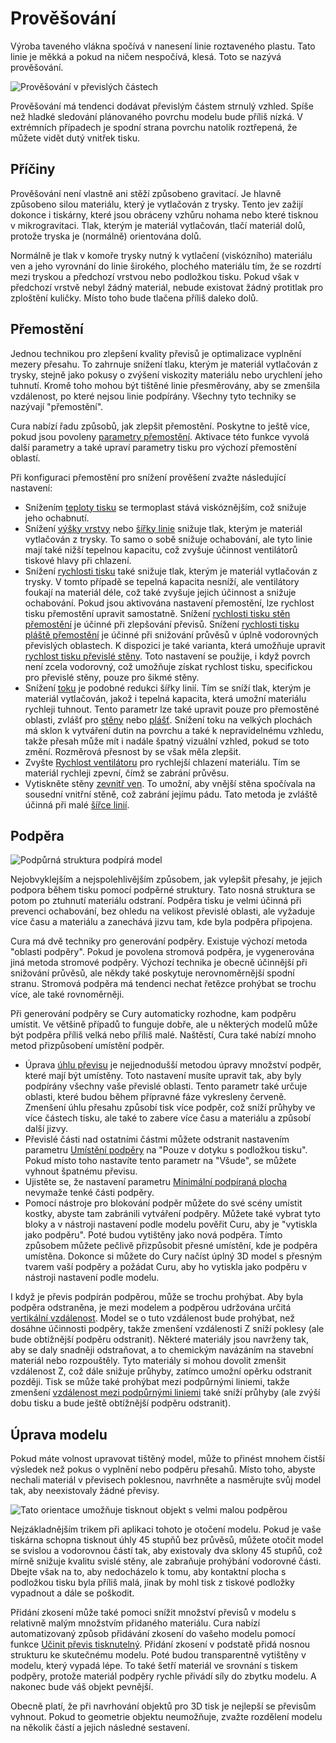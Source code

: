 Prověšování
====
Výroba taveného vlákna spočívá v nanesení linie roztaveného plastu. Tato linie je měkká a pokud na ničem nespočívá, klesá. Toto se nazývá prověšování.

![Prověšování v převislých částech](../../../articles/images/sagging.jpg)

Prověšování má tendenci dodávat převislým částem strnulý vzhled. Spíše než hladké sledování plánovaného povrchu modelu bude příliš nízká. V extrémních případech je spodní strana povrchu natolik roztřepená, že můžete vidět dutý vnitřek tisku.

Příčiny
----
Prověšování není vlastně ani stěží způsobeno gravitací. Je hlavně způsobeno silou materiálu, který je vytlačován z trysky. Tento jev zažijí dokonce i tiskárny, které jsou obráceny vzhůru nohama nebo které tisknou v mikrogravitaci. Tlak, kterým je materiál vytlačován, tlačí materiál dolů, protože tryska je (normálně) orientována dolů.

Normálně je tlak v komoře trysky nutný k vytlačení (viskózního) materiálu ven a jeho vyrovnání do linie širokého, plochého materiálu tím, že se rozdrtí mezi tryskou a předchozí vrstvou nebo podložkou tisku. Pokud však v předchozí vrstvě nebyl žádný materiál, nebude existovat žádný protitlak pro zploštění kuličky. Místo toho bude tlačena příliš daleko dolů.

Přemostění
----
Jednou technikou pro zlepšení kvality převisů je optimalizace vyplnění mezery přesahu. To zahrnuje snížení tlaku, kterým je materiál vytlačován z trysky, stejně jako pokusy o zvýšení viskozity materiálu nebo  urychlení jeho tuhnutí. Kromě toho mohou být tištěné linie přesměrovány, aby se zmenšila vzdálenost, po které nejsou linie podpírány. Všechny tyto techniky se nazývají "přemostění".

Cura nabízí řadu způsobů, jak zlepšit přemostění. Poskytne to ještě více, pokud jsou povoleny [parametry přemostění](../experimental/bridge_settings_enabled.md). Aktivace této funkce vyvolá další parametry a také upraví parametry tisku pro výchozí přemostění oblastí.

Při konfiguraci přemostění pro snížení prověšení zvažte následující nastavení:
* Snížením [teploty tisku](../material/material_print_temperature.md) se termoplast stává viskóznějším, což snižuje jeho ochabnutí.
* Snížení [výšky vrstvy](../resolution/layer_height.md) nebo [šířky linie](../resolution/line_width.md) snižuje tlak, kterým je materiál vytlačován z trysky. To samo o sobě snižuje ochabování, ale tyto linie mají také nižší tepelnou kapacitu, což zvyšuje účinnost ventilátorů tiskové hlavy při chlazení.
* Snížení [rychlosti tisku](../speed/speed_print.md) také snižuje tlak, kterým je materiál vytlačován z trysky. V tomto případě se tepelná kapacita nesníží, ale ventilátory foukají na materiál déle, což také zvyšuje jejich účinnost a snižuje ochabování. Pokud jsou aktivována nastavení přemostění, lze rychlost tisku přemostění upravit samostatně. Snížení [rychlosti tisku stěn přemostění](../experimental/bridge_wall_speed.md) je účinné při zlepšování převisů. Snížení [rychlosti tisku pláště přemostění](../experimental/bridge_skin_speed.md) je účinné při snižování průvěsů v úplně vodorovných převislých oblastech. K dispozici je také varianta, která umožňuje upravit [rychlost tisku převislé stěny](../experimental/wall_overhang_speed_factor.md). Toto nastavení se použije, i když povrch není zcela vodorovný, což umožňuje získat rychlost tisku, specifickou pro převislé stěny, pouze pro šikmé stěny.
* Snížení [toku](../material/material_flow.md) je podobné redukci šířky linií. Tím se sníží tlak, kterým je materiál vytlačován, jakož i tepelná kapacita, která umožní materiálu rychleji tuhnout. Tento parametr lze také upravit pouze pro přemostěné oblasti, zvlášť pro [stěny](../experimental/bridge_wall_material_flow.md) nebo [plášť](../experimental/bridge_skin_material_flow.md). Snížení toku na velkých plochách má sklon k vytváření dutin na povrchu a také k nepravidelnému vzhledu, takže přesah může mít i nadále špatný vizuální vzhled, pokud se toto změní. Rozměrová přesnost by se však měla zlepšit.
* Zvyšte [Rychlost ventilátoru](../cooling/cool_fan_speed.md) pro rychlejší chlazení materiálu. Tím se materiál rychleji zpevní, čímž se zabrání průvěsu.
* Vytiskněte stěny [zevnitř ven](../shell/outer_inset_first.md). To umožní, aby vnější stěna spočívala na sousední vnitřní stěně, což zabrání jejímu pádu. Tato metoda je zvláště účinná při malé [šířce linií](../resolution/wall_line_width_0.md).

Podpěra
----
![Podpůrná struktura podpírá model](../../../articles/images/support_enable.png)

Nejobvyklejším a nejspolehlivějším způsobem, jak vylepšit přesahy, je jejich podpora během tisku pomocí podpěrné struktury. Tato nosná struktura se potom po ztuhnutí materiálu odstraní. Podpěra tisku je velmi účinná při prevenci ochabování, bez ohledu na velikost převislé oblasti, ale vyžaduje více času a materiálu a zanechává jizvu tam, kde byla podpěra připojena.

<!--if cura_version >= 4.7-->Cura má dvě techniky pro generování podpěry. Existuje výchozí metoda "oblasti podpěry". Pokud je povolena stromová podpěra, je vygenerována jiná metoda stromové podpěry. Výchozí technika je obecně účinnější při snižování průvěsů, ale někdy také poskytuje nerovnoměrnější spodní stranu. Stromová podpěra má tendenci nechat řetězce prohýbat se trochu více, ale také rovnoměrněji.<!--endif-->
<!--if cura_version < 4.7:Cura má dvě techniky pro generování podpěry. Existuje výchozí metoda "oblasti podpěry", která se vygeneruje, pokud je [podpěra povolena](../support/support_enable.md). Pokud je [povolena stromová podpěra](../experimental/support_tree_enable.md), je vygenerována jiná metoda stromové podpěry. Výchozí technika je obecně účinnější při snižování průvěsů, ale někdy také poskytuje nerovnoměrnější spodní stranu. Stromová podpěra má tendenci nechat řetězce prohýbat se trochu více, ale také rovnoměrněji.-->

Při generování podpěry se Cury automaticky rozhodne, kam podpěru umístit. Ve většině případů to funguje dobře, ale u některých modelů může být podpěra příliš velká nebo příliš malé. Naštěstí, Cura také nabízí mnoho metod přizpůsobení umístění podpěr.
* Úprava [úhlu převisu](../support/support_angle.md) je nejjednodušší metodou úpravy množství podpěr, které mají být umístěny. Toto nastavení musíte upravit tak, aby byly podpírány všechny vaše převislé oblasti. Tento parametr také určuje oblasti, které budou během přípravné fáze vykresleny červeně. Zmenšení úhlu přesahu způsobí tisk více podpěr, což sníží průhyby ve více částech tisku, ale také to zabere více času a materiálu a způsobí další jizvy.
* Převislé části nad ostatními částmi můžete odstranit nastavením parametru [Umístění podpěry](../support/support_type.md) na "Pouze v dotyku s podložkou tisku". Pokud místo toho nastavíte tento parametr na "Všude", se můžete vyhnout špatnému převisu.
* Ujistěte se, že nastavení parametru [Minimální podpíraná plocha](../support/minimum_support_area.md) nevymaže tenké části podpěry.
* Pomocí nástroje pro blokování podpěr můžete do své scény umístit kostky, abyste tam zabránili vytváření podpěry. Můžete také vybrat tyto bloky a v nástroji nastavení podle modelu pověřit Curu, aby je "vytiskla jako podpěru". Poté budou vytištěny jako nová podpěra. Tímto způsobem můžete pečlivě přizpůsobit přesné umístění, kde je podpěra umístěna. Dokonce si můžete do Cury načíst úplný 3D model s přesným tvarem vaší podpěry a požádat Curu, aby ho vytiskla jako podpěru v ​​nástroji nastavení podle modelu.

I když je převis podpírán podpěrou, může se trochu prohýbat. Aby byla podpěra odstraněna, je mezi modelem a podpěrou udržována určitá [vertikální vzdálenost](../support/support_z_distance.md). Model se o tuto vzdálenost bude prohýbat, než dosáhne účinnosti podpěry, takže zmenšení vzdálenosti Z sníží poklesy (ale bude obtížnější podpěru odstranit). Některé materiály jsou navrženy tak, aby se daly snadněji odstraňovat, a to chemickým navázáním na stavební materiál nebo rozpouštěly. Tyto materiály si mohou dovolit zmenšit vzdálenost Z, což dále snižuje průhyby, zatímco umožní opěrku odstranit později. Tisk se může také prohýbat mezi podpůrnými liniemi, takže zmenšení [vzdálenost mezi podpůrnými liniemi](../support/support_line_distance.md) také sníží průhyby (ale zvýší dobu tisku a bude ještě obtížnější podpěru odstranit).

Úprava modelu
----
Pokud máte volnost upravovat tištěný model, ​​může to přinést mnohem čistší výsledek než pokus o vyplnění nebo podpěru přesahů. Místo toho, abyste nechali materiál v převisech poklesnou, navrhněte a nasměrujte svůj model tak, aby neexistovaly žádné převisy.

![Tato orientace umožňuje tisknout objekt s velmi malou podpěrou](../../../articles/images/support_minimise_overhang.png)

Nejzákladnějším trikem při aplikaci tohoto je otočení modelu. Pokud je vaše tiskárna schopna tisknout úhly 45 stupňů bez průvěsů, můžete otočit model se svislou a vodorovnou částí tak, aby existovaly dva sklony 45 stupňů, což mírně snižuje kvalitu svislé stěny, ale zabraňuje prohýbání vodorovné části. Dbejte však na to, aby nedocházelo k tomu, aby kontaktní plocha s podložkou tisku byla příliš malá, jinak by mohl tisk z tiskové podložky vypadnout a dále se poškodit.

Přidání zkosení může také pomoci snížit množství převisů v modelu s relativně malým množstvím přidaného materiálu. Cura nabízí automatizovaný způsob přidávání zkosení do vašeho modelu pomocí funkce [Učinit převis tisknutelný](../experimental/conical_overhang_enabled.md). Přidání zkosení v podstatě přidá nosnou strukturu ke skutečnému modelu. Poté budou transparentně vytištěny v modelu, který vypadá lépe. To také šetří materiál ve srovnání s tiskem podpěry, protože materiál podpěry rychle přivádí síly do zbytku modelu. A nakonec bude váš objekt pevnější.

Obecně platí, že při navrhování objektů pro 3D tisk je nejlepší se převisům vyhnout. Pokud to geometrie objektu neumožňuje, zvažte rozdělení modelu na několik částí a jejich následné sestavení.
